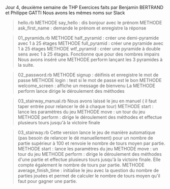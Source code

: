 Jour 4, deuxième semaine de THP
Exercices faits par Benjamin BERTRAND et Philippe GATTI
Nous avons les mêmes noms sur Slack



> hello.rb
METHODE say_hello : dis bonjour avec le prénom
METHODE ask_first_name : demande le prénom et enregistre la réponse

> 01_pyramids.rb
METHODE half_pyramid : créer une demi-pyramide avec 1 à 25 étages
METHODE full_pyramid : créer une pyramide avec 1 à 25 étages
METHODE wtf_pyramid : créer une pyramide à double sens avec 1 à 25 étages. Fonctionne que pour des nombres impairs
Nous avons inséré une METHODE perform lançant les 3 pyramides à la suite.

> 02_password.rb
METHODE signup : déifinis et enregistre le mot de passe
METHODE login : test si le mot de passe est le bon
METHODE welcome_screen : affiche un message de bienvenu
La METHODE perform lance dirige le déroulement des méthodes

> 03_stairway_manual.rb
Nous avons laissé le jeu en manuel ( il faut taper entrée pour relancer le dé à chaque tour)
METHODE start : lance les paramètres du jeu
METHODE move : un tour du jeu
METHODE perform : dirige le déroulement des méthodes et effectue plusieurs tours jusqu'à la victoire finale

> 03_stairway.rb
Cette version lance le jeu de manière automatique (pas besoin de relancer le dé manuellement) pour un nombre de partie supérieur à 100 et renvoie le nombre de tours moyen par partie.
METHODE start : lance les paramètres du jeu
METHODE move : un tour du jeu
METHODE perform : dirige le déroulement des méthodes d'une partie et effectue plusieurs tours jusqu'à la victoire finale. Elle compte également le nombre de tours par partie.
METHODE average_finish_time : initialise le jeu avec la question du nombre de parties jouées et permet de calculer le nombre de tours moyen qu'il faut pour gagner une partie.